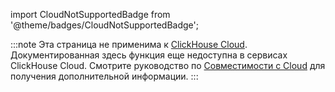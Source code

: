 import CloudNotSupportedBadge from '@theme/badges/CloudNotSupportedBadge';

<CloudNotSupportedBadge/>

:::note
Эта страница не применима к [ClickHouse Cloud](https://clickhouse.com/cloud). Документированная здесь функция еще недоступна в сервисах ClickHouse Cloud.
Смотрите руководство по [Совместимости с Cloud](/whats-new/cloud-compatibility#roadmap) для получения дополнительной информации.
:::